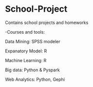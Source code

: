 # School-Project
Contains school projects and homeworks

-Courses and tools:

Data Mining: SPSS modeler

Expanatory Model: R

Machine Learning: R

Big data: Python & Pyspark

Web Analytics: Python, Gephi
